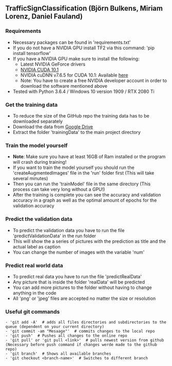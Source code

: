 ## TrafficSignClassification (Björn Bulkens, Miriam Lorenz, Daniel Fauland)
### Requirements
- Necessary packages can be found in 'requirements.txt'
- If you do not have a NVIDIA GPU install TF2 via this command: 'pip install tensorflow'
- If you have a NVIDIA GPU make sure to install the following:
    - Latest NVIDIA GeForce drivers
    - [NVIDIA CUDA 10.1](https://developer.nvidia.com/cuda-10.1-download-archive-base)
    - NVIDIA cuDNN v7.6.5 for CUDA 10.1: Available [here](https://developer.nvidia.com/rdp/cudnn-download)
    - Note: You have to create a free NVIDIA developer account in order to download the software mentioned above
- Tested with Python 3.6.4 / Windows 10 version 1909 / RTX 2080 Ti 

### Get the training data
- To reduce the size of the GitHub repo the training data has to be downloaded separately
- Download the data from [Google Drive](https://drive.google.com/open?id=1B8ZRGXy273lBVUbva_xclOld-7sKPt3q)
- Extract the folder 'trainingData' to the main project directory



### Train the model yourself
- **Note**: Make sure you have at least 16GB of Ram installed or the program will crash during training!
- If you want to train the model yourself you should run the 'createAugmentedImages' file in the 'run' folder first 
(This will take several minutes)
- Then you can run the 'trainModel' file in the same directory (This process can take very long without a GPU!)
- After the training is complete you can see the accuracy and validation accuracy in a graph as well as the optimal 
amount of epochs for the validation accuracy


### Predict the validation data
- To predict the validation data you have to run the file 'predictValidationData' in the run folder
- This will show the a series of pictures with the prediction as title and the actual label as caption
- You can change the number of images with the variable 'num'


### Predict real world data
- To predict real data you have to run the file 'predictRealData'
- Any picture that is inside the folder 'realData' will be predicted
- You can add more pictures to the folder without having to change anything in the code
- All 'png' or 'jpeg' files are accepted no matter the size or resolution


### Useful git commands
    - 'git add -A'  # adds all files directories and subdirectories to the queue (dependent on your current directory)
    - 'git commit -am "Mesaage"'  # commits changes to the local repo
    - 'git push'  # Pushes all changes to the online repo
    - 'git pull' or 'git pull <link>'  # pulls newest version from github (Necessary before push command if changes werde made to the github repo)
    - 'git branch'  # Shows all available branches
    - 'git checkout <branch-name>'  # Switches to different branch
    
        
        
